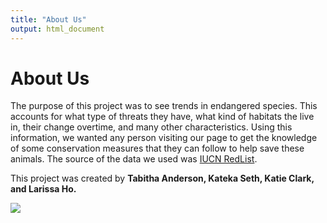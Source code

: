 ```yaml
---
title: "About Us"
output: html_document
---
```





# About Us
The purpose of this project was to see trends in endangered species. This accounts for what type of threats they have, what kind of habitats the live in, their change overtime, and many other characteristics. Using this information, we wanted any person visiting our page to get the knowledge of some conservation measures that they can follow to help save these animals. The source of the data we used was [IUCN RedList](http://apiv3.iucnredlist.org/api/v3/docs). 

This project was created by **Tabitha Anderson, Kateka Seth, Katie Clark, and Larissa Ho.** 



![](http://www.quickmeme.com/img/7c/7cace54ced07a4649c460b72ec11c7f6537fb5276a5fdd75628e27699fc73a8f.jpg)
